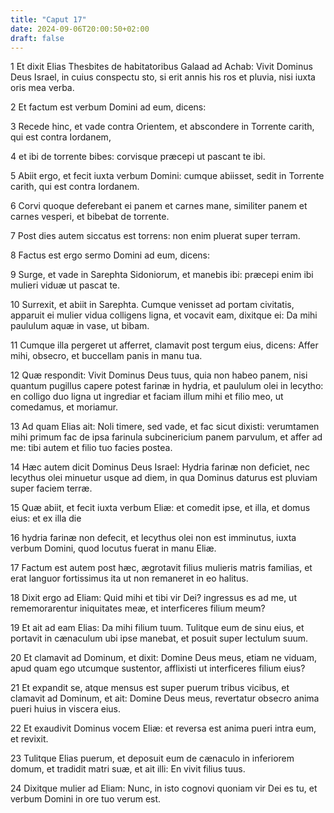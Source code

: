 ```yaml
---
title: "Caput 17"
date: 2024-09-06T20:00:50+02:00
draft: false
---
```



1 Et dixit Elias Thesbites de habitatoribus Galaad ad Achab: Vivit Dominus Deus Israel, in cuius conspectu sto, si erit annis his ros et pluvia, nisi iuxta oris mea verba.

2 Et factum est verbum Domini ad eum, dicens:

3 Recede hinc, et vade contra Orientem, et abscondere in Torrente carith, qui est contra Iordanem,

4 et ibi de torrente bibes: corvisque præcepi ut pascant te ibi.

5 Abiit ergo, et fecit iuxta verbum Domini: cumque abiisset, sedit in Torrente carith, qui est contra Iordanem.

6 Corvi quoque deferebant ei panem et carnes mane, similiter panem et carnes vesperi, et bibebat de torrente.

7 Post dies autem siccatus est torrens: non enim pluerat super terram.

8 Factus est ergo sermo Domini ad eum, dicens:

9 Surge, et vade in Sarephta Sidoniorum, et manebis ibi: præcepi enim ibi mulieri viduæ ut pascat te.

10 Surrexit, et abiit in Sarephta. Cumque venisset ad portam civitatis, apparuit ei mulier vidua colligens ligna, et vocavit eam, dixitque ei: Da mihi paululum aquæ in vase, ut bibam.

11 Cumque illa pergeret ut afferret, clamavit post tergum eius, dicens: Affer mihi, obsecro, et buccellam panis in manu tua.

12 Quæ respondit: Vivit Dominus Deus tuus, quia non habeo panem, nisi quantum pugillus capere potest farinæ in hydria, et paululum olei in lecytho: en colligo duo ligna ut ingrediar et faciam illum mihi et filio meo, ut comedamus, et moriamur.

13 Ad quam Elias ait: Noli timere, sed vade, et fac sicut dixisti: verumtamen mihi primum fac de ipsa farinula subcinericium panem parvulum, et affer ad me: tibi autem et filio tuo facies postea.

14 Hæc autem dicit Dominus Deus Israel: Hydria farinæ non deficiet, nec lecythus olei minuetur usque ad diem, in qua Dominus daturus est pluviam super faciem terræ.

15 Quæ abiit, et fecit iuxta verbum Eliæ: et comedit ipse, et illa, et domus eius: et ex illa die

16 hydria farinæ non defecit, et lecythus olei non est imminutus, iuxta verbum Domini, quod locutus fuerat in manu Eliæ.

17 Factum est autem post hæc, ægrotavit filius mulieris matris familias, et erat languor fortissimus ita ut non remaneret in eo halitus.

18 Dixit ergo ad Eliam: Quid mihi et tibi vir Dei? ingressus es ad me, ut rememorarentur iniquitates meæ, et interficeres filium meum?

19 Et ait ad eam Elias: Da mihi filium tuum. Tulitque eum de sinu eius, et portavit in cænaculum ubi ipse manebat, et posuit super lectulum suum.

20 Et clamavit ad Dominum, et dixit: Domine Deus meus, etiam ne viduam, apud quam ego utcumque sustentor, afflixisti ut interficeres filium eius?

21 Et expandit se, atque mensus est super puerum tribus vicibus, et clamavit ad Dominum, et ait: Domine Deus meus, revertatur obsecro anima pueri huius in viscera eius.

22 Et exaudivit Dominus vocem Eliæ: et reversa est anima pueri intra eum, et revixit.

23 Tulitque Elias puerum, et deposuit eum de cænaculo in inferiorem domum, et tradidit matri suæ, et ait illi: En vivit filius tuus.

24 Dixitque mulier ad Eliam: Nunc, in isto cognovi quoniam vir Dei es tu, et verbum Domini in ore tuo verum est.

